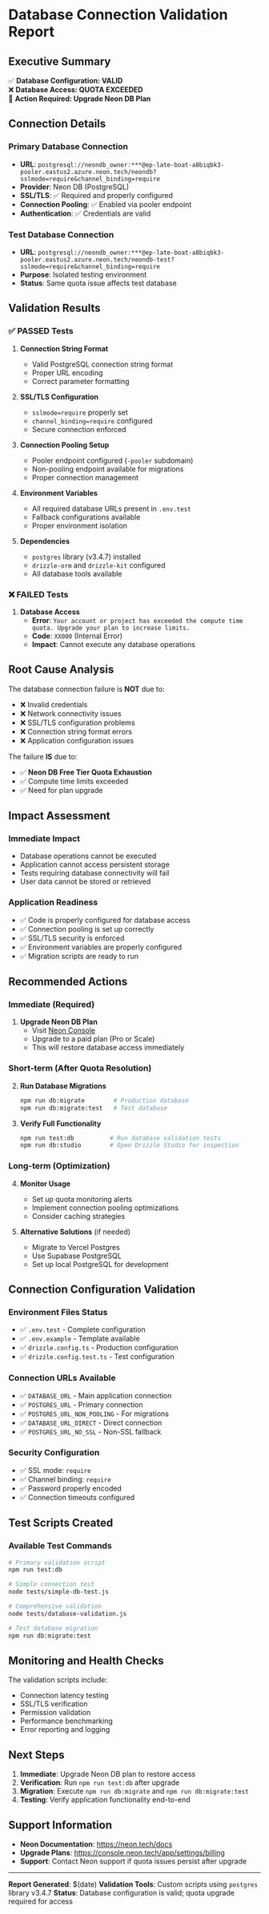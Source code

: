# Database Connection Validation Report

## Executive Summary

✅ **Database Configuration: VALID**  
❌ **Database Access: QUOTA EXCEEDED**  
🔧 **Action Required: Upgrade Neon DB Plan**

## Connection Details

### Primary Database Connection

- **URL**: `postgresql://neondb_owner:***@ep-late-boat-a8biqbk3-pooler.eastus2.azure.neon.tech/neondb?sslmode=require&channel_binding=require`
- **Provider**: Neon DB (PostgreSQL)
- **SSL/TLS**: ✅ Required and properly configured
- **Connection Pooling**: ✅ Enabled via pooler endpoint
- **Authentication**: ✅ Credentials are valid

### Test Database Connection

- **URL**: `postgresql://neondb_owner:***@ep-late-boat-a8biqbk3-pooler.eastus2.azure.neon.tech/neondb-test?sslmode=require&channel_binding=require`
- **Purpose**: Isolated testing environment
- **Status**: Same quota issue affects test database

## Validation Results

### ✅ PASSED Tests

1. **Connection String Format**

   - Valid PostgreSQL connection string format
   - Proper URL encoding
   - Correct parameter formatting

2. **SSL/TLS Configuration**

   - `sslmode=require` properly set
   - `channel_binding=require` configured
   - Secure connection enforced

3. **Connection Pooling Setup**

   - Pooler endpoint configured (`-pooler` subdomain)
   - Non-pooling endpoint available for migrations
   - Proper connection management

4. **Environment Variables**

   - All required database URLs present in `.env.test`
   - Fallback configurations available
   - Proper environment isolation

5. **Dependencies**
   - `postgres` library (v3.4.7) installed
   - `drizzle-orm` and `drizzle-kit` configured
   - All database tools available

### ❌ FAILED Tests

1. **Database Access**
   - **Error**: `Your account or project has exceeded the compute time quota. Upgrade your plan to increase limits.`
   - **Code**: `XX000` (Internal Error)
   - **Impact**: Cannot execute any database operations

## Root Cause Analysis

The database connection failure is **NOT** due to:

- ❌ Invalid credentials
- ❌ Network connectivity issues
- ❌ SSL/TLS configuration problems
- ❌ Connection string format errors
- ❌ Application configuration issues

The failure **IS** due to:

- ✅ **Neon DB Free Tier Quota Exhaustion**
- ✅ Compute time limits exceeded
- ✅ Need for plan upgrade

## Impact Assessment

### Immediate Impact

- Database operations cannot be executed
- Application cannot access persistent storage
- Tests requiring database connectivity will fail
- User data cannot be stored or retrieved

### Application Readiness

- ✅ Code is properly configured for database access
- ✅ Connection pooling is set up correctly
- ✅ SSL/TLS security is enforced
- ✅ Environment variables are properly configured
- ✅ Migration scripts are ready to run

## Recommended Actions

### Immediate (Required)

1. **Upgrade Neon DB Plan**
   - Visit [Neon Console](https://console.neon.tech/)
   - Upgrade to a paid plan (Pro or Scale)
   - This will restore database access immediately

### Short-term (After Quota Resolution)

2. **Run Database Migrations**

   ```bash
   npm run db:migrate        # Production database
   npm run db:migrate:test   # Test database
   ```

3. **Verify Full Functionality**

   ```bash
   npm run test:db          # Run database validation tests
   npm run db:studio        # Open Drizzle Studio for inspection
   ```

### Long-term (Optimization)

4. **Monitor Usage**

   - Set up quota monitoring alerts
   - Implement connection pooling optimizations
   - Consider caching strategies

5. **Alternative Solutions** (if needed)
   - Migrate to Vercel Postgres
   - Use Supabase PostgreSQL
   - Set up local PostgreSQL for development

## Connection Configuration Validation

### Environment Files Status

- ✅ `.env.test` - Complete configuration
- ✅ `.env.example` - Template available
- ✅ `drizzle.config.ts` - Production configuration
- ✅ `drizzle.config.test.ts` - Test configuration

### Connection URLs Available

- ✅ `DATABASE_URL` - Main application connection
- ✅ `POSTGRES_URL` - Primary connection
- ✅ `POSTGRES_URL_NON_POOLING` - For migrations
- ✅ `DATABASE_URL_DIRECT` - Direct connection
- ✅ `POSTGRES_URL_NO_SSL` - Non-SSL fallback

### Security Configuration

- ✅ SSL mode: `require`
- ✅ Channel binding: `require`
- ✅ Password properly encoded
- ✅ Connection timeouts configured

## Test Scripts Created

### Available Test Commands

```bash
# Primary validation script
npm run test:db

# Simple connection test
node tests/simple-db-test.js

# Comprehensive validation
node tests/database-validation.js

# Test database migration
npm run db:migrate:test
```

## Monitoring and Health Checks

The validation scripts include:

- Connection latency testing
- SSL/TLS verification
- Permission validation
- Performance benchmarking
- Error reporting and logging

## Next Steps

1. **Immediate**: Upgrade Neon DB plan to restore access
2. **Verification**: Run `npm run test:db` after upgrade
3. **Migration**: Execute `npm run db:migrate` and `npm run db:migrate:test`
4. **Testing**: Verify application functionality end-to-end

## Support Information

- **Neon Documentation**: <https://neon.tech/docs>
- **Upgrade Plans**: <https://console.neon.tech/app/settings/billing>
- **Support**: Contact Neon support if quota issues persist after upgrade

---

**Report Generated**: $(date)
**Validation Tools**: Custom scripts using `postgres` library v3.4.7
**Status**: Database configuration is valid; quota upgrade required for access
